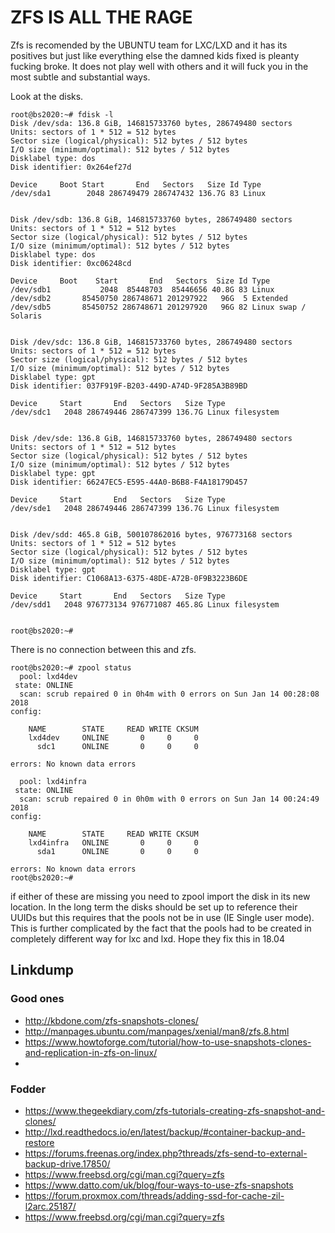 # ZFS IS ALL THE RAGE
Zfs is recomended  by the UBUNTU team for LXC/LXD and it has its positives but just like everything else the damned kids fixed is pleanty fucking broke. It does not play well with others and it will fuck you in the most subtle and substantial ways.

Look at the disks.
	
	root@bs2020:~# fdisk -l
	Disk /dev/sda: 136.8 GiB, 146815733760 bytes, 286749480 sectors
	Units: sectors of 1 * 512 = 512 bytes
	Sector size (logical/physical): 512 bytes / 512 bytes
	I/O size (minimum/optimal): 512 bytes / 512 bytes
	Disklabel type: dos
	Disk identifier: 0x264ef27d
	
	Device     Boot Start       End   Sectors   Size Id Type
	/dev/sda1        2048 286749479 286747432 136.7G 83 Linux
	
	
	Disk /dev/sdb: 136.8 GiB, 146815733760 bytes, 286749480 sectors
	Units: sectors of 1 * 512 = 512 bytes
	Sector size (logical/physical): 512 bytes / 512 bytes
	I/O size (minimum/optimal): 512 bytes / 512 bytes
	Disklabel type: dos
	Disk identifier: 0xc06248cd
	
	Device     Boot    Start       End   Sectors  Size Id Type
	/dev/sdb1           2048  85448703  85446656 40.8G 83 Linux
	/dev/sdb2       85450750 286748671 201297922   96G  5 Extended
	/dev/sdb5       85450752 286748671 201297920   96G 82 Linux swap / Solaris
	
	
	Disk /dev/sdc: 136.8 GiB, 146815733760 bytes, 286749480 sectors
	Units: sectors of 1 * 512 = 512 bytes
	Sector size (logical/physical): 512 bytes / 512 bytes
	I/O size (minimum/optimal): 512 bytes / 512 bytes
	Disklabel type: gpt
	Disk identifier: 037F919F-B203-449D-A74D-9F285A3B89BD
	
	Device     Start       End   Sectors   Size Type
	/dev/sdc1   2048 286749446 286747399 136.7G Linux filesystem
	
	
	Disk /dev/sde: 136.8 GiB, 146815733760 bytes, 286749480 sectors
	Units: sectors of 1 * 512 = 512 bytes
	Sector size (logical/physical): 512 bytes / 512 bytes
	I/O size (minimum/optimal): 512 bytes / 512 bytes
	Disklabel type: gpt
	Disk identifier: 66247EC5-E595-44A0-B6B8-F4A18179D457
	
	Device     Start       End   Sectors   Size Type
	/dev/sde1   2048 286749446 286747399 136.7G Linux filesystem
	
	
	Disk /dev/sdd: 465.8 GiB, 500107862016 bytes, 976773168 sectors
	Units: sectors of 1 * 512 = 512 bytes
	Sector size (logical/physical): 512 bytes / 512 bytes
	I/O size (minimum/optimal): 512 bytes / 512 bytes
	Disklabel type: gpt
	Disk identifier: C1068A13-6375-48DE-A72B-0F9B3223B6DE
	
	Device     Start       End   Sectors   Size Type
	/dev/sdd1   2048 976773134 976771087 465.8G Linux filesystem
	
	
	root@bs2020:~# 
	
There is no connection between this and zfs.
	
	root@bs2020:~# zpool status
	  pool: lxd4dev
	 state: ONLINE
	  scan: scrub repaired 0 in 0h4m with 0 errors on Sun Jan 14 00:28:08 2018
	config:
	
		NAME        STATE     READ WRITE CKSUM
		lxd4dev     ONLINE       0     0     0
		  sdc1      ONLINE       0     0     0
	
	errors: No known data errors
	
	  pool: lxd4infra
	 state: ONLINE
	  scan: scrub repaired 0 in 0h0m with 0 errors on Sun Jan 14 00:24:49 2018
	config:
	
		NAME        STATE     READ WRITE CKSUM
		lxd4infra   ONLINE       0     0     0
		  sda1      ONLINE       0     0     0
	
	errors: No known data errors
	root@bs2020:~# 
	

if either of these are missing you need to zpool import the disk in its new location. In the long term the disks should be set up to reference their UUIDs but this requires that the pools not be in use (IE Single user mode). This is further complicated by the fact that the pools had to be created in completely different way for lxc and lxd. Hope they fix this in 18.04

## Linkdump
### Good ones
* http://kbdone.com/zfs-snapshots-clones/
* http://manpages.ubuntu.com/manpages/xenial/man8/zfs.8.html
* https://www.howtoforge.com/tutorial/how-to-use-snapshots-clones-and-replication-in-zfs-on-linux/
* 
### Fodder
* https://www.thegeekdiary.com/zfs-tutorials-creating-zfs-snapshot-and-clones/
* http://lxd.readthedocs.io/en/latest/backup/#container-backup-and-restore
* https://forums.freenas.org/index.php?threads/zfs-send-to-external-backup-drive.17850/
* https://www.freebsd.org/cgi/man.cgi?query=zfs
* https://www.datto.com/uk/blog/four-ways-to-use-zfs-snapshots
* https://forum.proxmox.com/threads/adding-ssd-for-cache-zil-l2arc.25187/
* https://www.freebsd.org/cgi/man.cgi?query=zfs